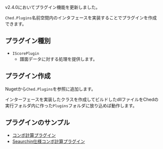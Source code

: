 v2.4.0においてプラグイン機能を更新しました。

`Ched.Plugins`名前空間内のインタフェースを実装することでプラグインを作成できます。

## プラグイン種別

  * `IScorePlugin`
    + 譜面データに対する処理を提供します。

## プラグイン作成

Nugetから`Ched.Plugins`を参照に追加します。

インターフェースを実装したクラスを作成してビルドしたdllファイルをChedの実行フォルダ内に作った`Plugins`フォルダに放り込めば動作します。

## プラグインのサンプル

  * [コンボ計算プラグイン](https://github.com/paralleltree/Ched/blob/develop/Ched/Plugins/ComboCalculator.cs)
  * [Seaurchin仕様コンボ計算プラグイン](https://github.com/paralleltree/Seaurchin/blob/develop/Cheddeaurchin/SeaurchinComboCounter.cs)
